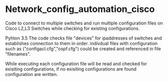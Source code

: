 # Network_config_automation_cisco
Code to connect to multiple switches and run multiple configuration files on Cisco L2,L3 Switches while checking for existing configurations.

Pyhton 3.5
The code checks file "devices" for ipaddresses of switches and establishes connection to them in order. indivdual files with configuration such as ("configacl.cfg","ospf.cfg") could be created and referenced in file "filenames". 

While executing each configuration file will be read and checked for exisiting configurations, if no exisiting configurations are found configuration are written.


